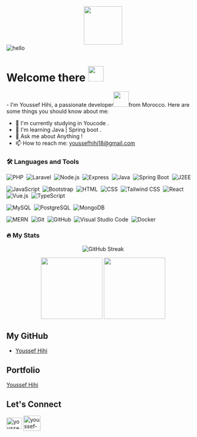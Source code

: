 <div id="header" align="center">   
    <img src="https://media.giphy.com/media/M9gbBd9nbDrOTu1Mqx/giphy.gif" width="100"/>   
</div> 
<img src="https://komarev.com/ghpvc/?username=youssefhihi&style=flat-square&color=blue"  alt="hello"/>  
<h1>
  Welcome there
  <img src="https://media.giphy.com/media/hvRJCLFzcasrR4ia7z/giphy.gif" width="40px"/>  
</h1>
<div>- I'm Youssef Hihi, a passionate developer<img  src="https://media.giphy.com/media/WUlplcMpOCEmTGBtBW/giphy.gif" width="40">from  Morocco. Here are some things you should know about me: </div>

- 🚀 I'm currently studying in Youcode .
- 🌱 I'm learning Java | Spring boot . 
- 💬 Ask me about Anything !
- 📫 How to reach me:  youssefhihi18@gmail.com
  
### :hammer_and_wrench: Languages and Tools


![PHP](https://img.shields.io/badge/-PHP-05122A?style=flat&logo=php&logoColor=777BB4)&nbsp;
![Laravel](https://img.shields.io/badge/-Laravel-05122A?style=flat&logo=laravel)&nbsp;
![Node.js](https://img.shields.io/badge/-Node.js-05122A?style=flat&logo=node.js)&nbsp;
![Express](https://img.shields.io/badge/-Express-05122A?style=flat&logo=express)&nbsp;
![Java](https://img.shields.io/badge/-Java-05122A?style=flat&logo=java&logoColor=white)&nbsp;
![Spring Boot](https://img.shields.io/badge/-Spring%20Boot-05122A?style=flat&logo=springboot&logoColor=6DB33F)&nbsp;
![J2EE](https://img.shields.io/badge/-J2EE-05122A?style=flat&logo=java&logoColor=white)&nbsp;

![JavaScript](https://img.shields.io/badge/-JavaScript-05122A?style=flat&logo=javascript)&nbsp;
![Bootstrap](https://img.shields.io/badge/-Bootstrap-05122A?style=flat&logo=bootstrap&logoColor=563D7C)&nbsp;
![HTML](https://img.shields.io/badge/-HTML-05122A?style=flat&logo=HTML5)&nbsp;
![CSS](https://img.shields.io/badge/-CSS-05122A?style=flat&logo=CSS3&logoColor=1572B6)&nbsp;
![Tailwind CSS](https://img.shields.io/badge/-Tailwind%20CSS-05122A?style=flat&logo=tailwind-css)&nbsp;
![React](https://img.shields.io/badge/-React-05122A?style=flat&logo=react)&nbsp;
![Vue.js](https://img.shields.io/badge/-Vue.js-05122A?style=flat&logo=vue.js)&nbsp;
![TypeScript](https://img.shields.io/badge/-TypeScript-05122A?style=flat&logo=typescript)&nbsp;

![MySQL](https://img.shields.io/badge/-MySQL-05122A?style=flat&logo=mysql&logoColor=4479A1)&nbsp;
![PostgreSQL](https://img.shields.io/badge/-PostgreSQL-05122A?style=flat&logo=postgresql)&nbsp;
![MongoDB](https://img.shields.io/badge/-MongoDB-05122A?style=flat&logo=mongodb)&nbsp;

![MERN](https://img.shields.io/badge/-MERN-05122A?style=flat&logo=react&logoColor=white)&nbsp;
![Git](https://img.shields.io/badge/-Git-05122A?style=flat&logo=git)&nbsp;
![GitHub](https://img.shields.io/badge/-GitHub-05122A?style=flat&logo=github)&nbsp;
![Visual Studio Code](https://img.shields.io/badge/-Visual%20Studio%20Code-05122A?style=flat&logo=visual-studio-code&logoColor=007ACC)&nbsp;
![Docker](https://img.shields.io/badge/-Docker-05122A?style=flat&logo=docker)&nbsp;

### :fire: My Stats            

<div align="center">
  <img src="https://github-readme-streak-stats.herokuapp.com/?user=youssefhihi&theme=dark&background=000000" alt="GitHub Streak" />
</div>

<p align="center">
  <img src="https://github-readme-stats.vercel.app/api/top-langs/?username=youssefhihi&layout=compact&title_color=fff&text_color=fff&bg_color=0D1117" height="160px" />
  <img src="https://github-readme-stats.vercel.app/api?username=youssefhihi&title_color=fff&text_color=fff&icon_color=F7DF1E&bg_color=0D1117&show_icons=true" height="160px"/>
</p>



## My GitHub
- [Youssef Hihi](https://github.com/youssefhihi)
  
## Portfolio
[Youssef Hihi](https://youssef-hihi.vercel.app)


## Let's Connect

<div id="badges" align="center" >
<p align="left">
<a href="https://www.linkedin.com/in/youssef-hihi/" target="blank"><img align="center" src="https://raw.githubusercontent.com/rahuldkjain/github-profile-readme-generator/master/src/images/icons/Social/linked-in-alt.svg" alt="youssef-hihi" height="30" width="40" /></a>
<a href="https://discord.com" target="blank"><img align="center" src="https://raw.githubusercontent.com/rahuldkjain/github-profile-readme-generator/master/src/images/icons/Social/discord.svg" alt="youssef-hihi" height="40" width="45" /></a>
</p>
</div>
